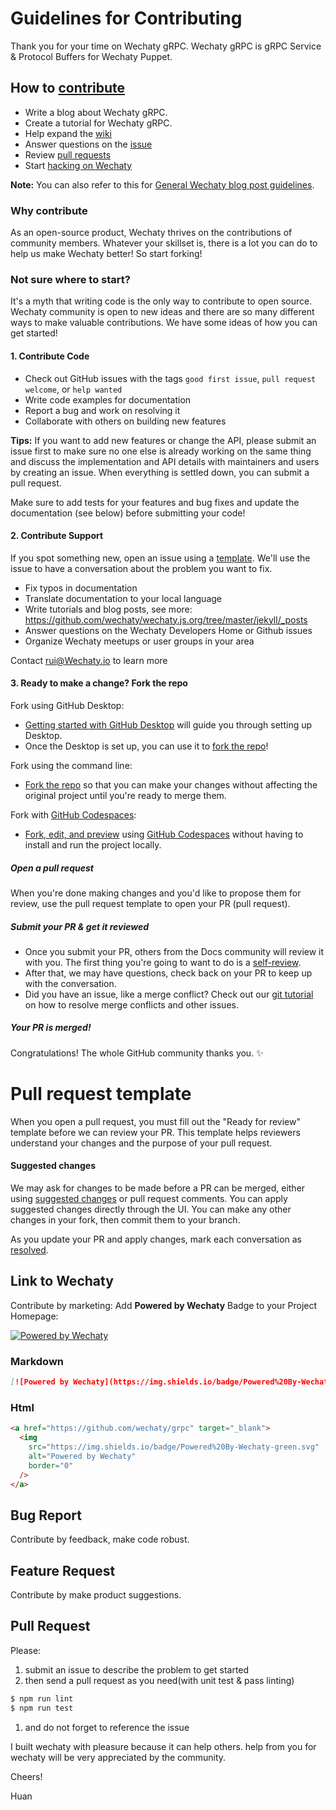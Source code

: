 # Guidelines for Contributing

Thank you for your time on Wechaty gRPC. Wechaty gRPC is gRPC Service & Protocol Buffers for Wechaty Puppet.

## How to [contribute](https://github.com/wechaty/grpc/blob/master/CONTRIBUTING.md)

- Write a blog about Wechaty gRPC.
- Create a tutorial for Wechaty gRPC.
- Help expand the [wiki](https://github.com/wechaty/grpc/wiki)
- Answer questions on the [issue](https://github.com/wechaty/grpc/issues)
- Review [pull requests](https://github.com/wechaty/grpc/pulls)
- Start [hacking on Wechaty](https://github.com/wechaty/grpc/blob/master/CONTRIBUTING.md)

**Note:** You can also refer to this for [General Wechaty blog post guidelines](https://github.com/wechaty/wechaty.js.org).

### Why contribute

As an open-source product, Wechaty thrives on the contributions of community members. Whatever your skillset is, there is a lot you can do to help us make Wechaty better!
So start forking!

### Not sure where to start?

It's a myth that writing code is the only way to contribute to open source. Wechaty community is open to new ideas and there are so many different ways to make valuable contributions. We have some ideas of how you can get started!

#### 1. Contribute Code

- Check out GitHub issues with the tags `good first issue`, `pull request welcome`, or `help wanted`
- Write code examples for documentation
- Report a bug and work on resolving it
- Collaborate with others on building new features

**Tips:**
If you want to add new features or change the API, please submit an issue first to make sure no one else is already working on the same thing and discuss the implementation and API details with maintainers and users by creating an issue. When everything is settled down, you can submit a pull request.

Make sure to add tests for your features and bug fixes and update the documentation (see below) before submitting your code!

#### 2. Contribute Support

If you spot something new, open an issue using a [template](https://github.com/wechaty/grpc/issues/new/choose). We'll use the issue to have a conversation about the problem you want to fix.

- Fix typos in documentation
- Translate documentation to your local language
- Write tutorials and blog posts, see more: https://github.com/wechaty/wechaty.js.org/tree/master/jekyll/_posts
- Answer questions on the Wechaty Developers Home or Github issues
- Organize Wechaty meetups or user groups in your area

Contact rui@Wechaty.io to learn more

#### 3. Ready to make a change? Fork the repo

Fork using GitHub Desktop:

- [Getting started with GitHub Desktop](https://docs.github.com/en/desktop/installing-and-configuring-github-desktop/getting-started-with-github-desktop) will guide you through setting up Desktop.
- Once the Desktop is set up, you can use it to [fork the repo](https://docs.github.com/en/desktop/contributing-and-collaborating-using-github-desktop/cloning-and-forking-repositories-from-github-desktop)!

Fork using the command line:

- [Fork the repo](https://docs.github.com/en/github/getting-started-with-github/fork-a-repo#fork-an-example-repository) so that you can make your changes without affecting the original project until you're ready to merge them.

Fork with [GitHub Codespaces](https://github.com/features/codespaces):

- [Fork, edit, and preview](https://docs.github.com/en/free-pro-team@latest/github/developing-online-with-codespaces/creating-a-codespace) using [GitHub Codespaces](https://github.com/features/codespaces) without having to install and run the project locally.

##### Open a pull request

When you're done making changes and you'd like to propose them for review, use the pull request template to open your PR (pull request).

##### Submit your PR & get it reviewed

- Once you submit your PR, others from the Docs community will review it with you. The first thing you're going to want to do is a [self-review](#self-review).
- After that, we may have questions, check back on your PR to keep up with the conversation.
- Did you have an issue, like a merge conflict? Check out our [git tutorial](https://lab.github.com/githubtraining/managing-merge-conflicts) on how to resolve merge conflicts and other issues.

##### Your PR is merged!

Congratulations! The whole GitHub community thanks you. :sparkles:

# Pull request template

When you open a pull request, you must fill out the "Ready for review" template before we can review your PR. This template helps reviewers understand your changes and the purpose of your pull request.

#### Suggested changes

We may ask for changes to be made before a PR can be merged, either using [suggested changes](https://docs.github.com/en/github/collaborating-with-issues-and-pull-requests/incorporating-feedback-in-your-pull-request) or pull request comments. You can apply suggested changes directly through the UI. You can make any other changes in your fork, then commit them to your branch.

As you update your PR and apply changes, mark each conversation as [resolved](https://docs.github.com/en/github/collaborating-with-issues-and-pull-requests/commenting-on-a-pull-request#resolving-conversations).

## Link to Wechaty

Contribute by marketing: Add **Powered by Wechaty** Badge to your Project Homepage:

[![Powered by Wechaty](https://img.shields.io/badge/Powered%20By-Wechaty-green.svg)](https://github.com/wechaty/grpc)

### Markdown

```markdown
[![Powered by Wechaty](https://img.shields.io/badge/Powered%20By-Wechaty-green.svg)](https://github.com/wechaty/grpc)
```

### Html

```html
<a href="https://github.com/wechaty/grpc" target="_blank">
  <img
    src="https://img.shields.io/badge/Powered%20By-Wechaty-green.svg"
    alt="Powered by Wechaty"
    border="0"
  />
</a>
```

## Bug Report

Contribute by feedback, make code robust.

## Feature Request

Contribute by make product suggestions.

## Pull Request

Please:

1. submit an issue to describe the problem to get started
1. then send a pull request as you need(with unit test & pass linting)

```bash
$ npm run lint
$ npm run test
```

1. and do not forget to reference the issue

I built wechaty with pleasure because it can help others. help from you for wechaty will be very appreciated by the community.

Cheers!

Huan
